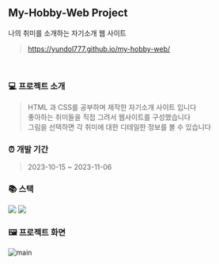 ## My-Hobby-Web Project

나의 취미를 소개하는 자기소개 웹 사이트 <br/>
><https://yundol777.github.io/my-hobby-web/>

<br/>

### 💻 프로젝트 소개

>HTML 과 CSS를 공부하며 제작한 자기소개 사이트 입니다 <br/>
>좋아하는 취미들을 직접 그려서 웹사이트를 구성했습니다 <br/>
>그림을 선택하면 각 취미에 대한 디테일한 정보를 볼 수 있습니다

### ⏰ 개발 기간

> 2023-10-15 ~ 2023-11-06

### 📚 스택

<div>
  <img src="https://img.shields.io/badge/html5-E34F26?style=for-the-badge&logo=html5&logoColor=white">
  <img src="https://img.shields.io/badge/css-1572B6?style=for-the-badge&logo=css3&logoColor=white">
</div>

### 🖼️ 프로젝트 화면

![main](https://github.com/yundol777/my-hobby-web/assets/133326746/5a9f9cec-c62d-4e21-ab1b-e8f5a7e49d4c)



